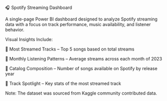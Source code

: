 🎧 Spotify Streaming Dashboard

A single-page Power BI dashboard designed to analyze Spotify streaming data with a focus on track performance, music availability, and listener behavior. 

Visual Insights Include:

🎵 Most Streamed Tracks – Top 5 songs based on total streams

📅 Monthly Listening Patterns – Average streams across each month of 2023

📂 Catalog Composition – Number of songs available on Spotify by release year

👑 Track Spotlight – Key stats of the most streamed track

Note: The dataset was sourced from Kaggle community contributed data.
